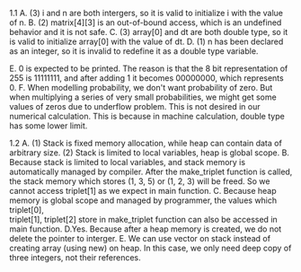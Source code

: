 1.1
A. (3) i and n are both intergers, so it is valid to initialize i with the value of n.
B. (2) matrix[4][3] is an out-of-bound access, which is an undefined behavior and it is not safe.
C. (3) array[0] and dt are both double type,  so it is valid to initialize array[0] with the value of dt.
D. (1) n has been declared as an integer, so it is invalid to redefine it as a double type variable.

E. 0 is expected to be printed. The reason is that the 8 bit representation of 255 is 11111111, and 
after adding 1 it becomes 00000000, which represents 0.
F. When modelling probability, we don't want probability of zero. But when multiplying a series of very small
probabilities, we might get some values of zeros due to underflow problem. This is not desired in our
numerical calculation. This is because in machine calculation, double type has some lower limit. 

1.2
A. (1) Stack is fixed memory allocation, while heap can contain data of arbitrary size.
    (2) Stack is limited to local variables, heap is global scope.
B. Because stack is limited to local variables, and stack memory is automatically managed by compiler.
After the make_triplet function is called, the stack memory which stores (1, 3, 5) or (1, 2, 3) will be freed.
So we cannot access triplet[1] as we expect in main function.
C. Because heap memory is global scope and managed by programmer, the values which triplet[0],  
triplet[1], triplet[2] store in make_triplet function can also be accessed in main function.
D.Yes. Because after a heap memory is created, we do not  delete the pointer to interger. 
E. We can use vector on stack instead of creating array (using new) on heap. In this case, we only
need deep copy of three integers, not their references.


